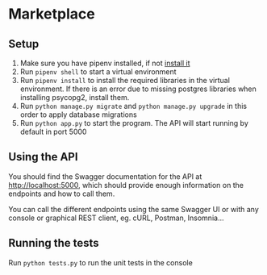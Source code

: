 # Marketplace

## Setup

1. Make sure you have pipenv installed, if not [install it](https://pipenv.readthedocs.io/en/latest/install/#installing-pipenv)
2. Run `pipenv shell` to start a virtual environment
3. Run `pipenv install` to install the required libraries in the virtual environment. If there is an error due to missing postgres libraries when installing psycopg2, install them.
4. Run `python manage.py migrate` and `python manage.py upgrade` in this order to apply database migrations
5. Run `python app.py` to start the program. The API will start running by default in port 5000

## Using the API

You should find the Swagger documentation for the API at [http://localhost:5000](http://localhost:5000), which should provide enough information on the endpoints and how to call them.

You can call the different endpoints using the same Swagger UI or with any console or graphical REST client, eg. cURL, Postman, Insomnia... 

## Running the tests

Run `python tests.py` to run the unit tests in the console

